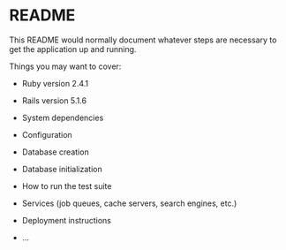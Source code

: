 # README

This README would normally document whatever steps are necessary to get the
application up and running.

Things you may want to cover:

* Ruby version
2.4.1

* Rails version
5.1.6

* System dependencies

* Configuration

* Database creation

* Database initialization

* How to run the test suite

* Services (job queues, cache servers, search engines, etc.)

* Deployment instructions

* ...

